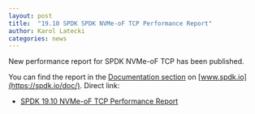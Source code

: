 ```yaml
---
layout: post
title:  "19.10 SPDK SPDK NVMe-oF TCP Performance Report"
author: Karol Latecki
categories: news
---
```


New performance report for SPDK NVMe-oF TCP has been published.

You can find the report in the [Documentation section](https://spdk.io/doc/) on [www.spdk.io](https://spdk.io/doc/).
Direct link:
- [SPDK 19.10 NVMe-oF TCP Performance Report](https://ci.spdk.io/download/performance-reports/SPDK_nvmeof_tcp_perf_report_1910.pdf)
